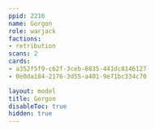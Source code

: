 ```yaml
---
ppid: 2216
name: Gorgon
role: warjack
factions:
- retribution
scans: 2
cards:
- a352f5f9-c62f-3ceb-8835-441dc8146127
- 0e0da184-2176-3d55-a401-9e71bc334c70

layout: model
title: Gorgon
disableToc: true
hidden: true
---
```

